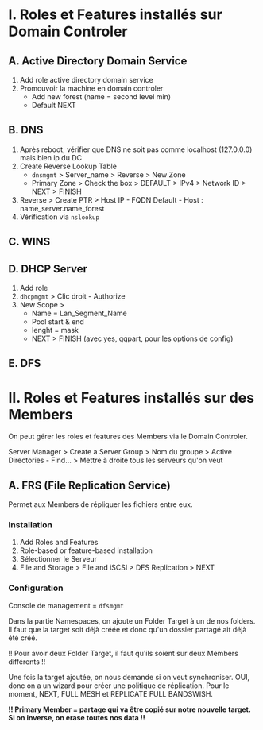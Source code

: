# I. Roles et Features installés sur Domain Controler

## A. Active Directory Domain Service

1. Add role active directory domain service
2. Promouvoir la machine en domain controler
     * Add new forest (name = second level min)
     * Default NEXT

## B. DNS

1. Après reboot, vérifier que DNS ne soit pas comme localhost (127.0.0.0) mais bien ip du DC
2. Create Reverse Lookup Table
     * `dnsmgmt` > Server_name > Reverse > New Zone
     * Primary Zone > Check the box > DEFAULT > IPv4 > Network ID > NEXT > FINISH
3. Reverse > Create PTR > Host IP - FQDN Default - Host : name_server.name_forest
4. Vérification via `nslookup`

## C. WINS



## D. DHCP Server

1. Add role
2. `dhcpmgmt` > Clic droit - Authorize
3. New Scope > 
     * Name = Lan_Segment_Name
     * Pool start & end
     * lenght = mask
     * NEXT > FINISH (avec yes, qqpart, pour les options de config)
     
## E. DFS

# II. Roles et Features installés sur des Members

On peut gérer les roles et features des Members via le Domain Controler.

Server Manager > Create a Server Group > Nom du groupe > Active Directories - Find... > Mettre à droite tous les serveurs qu'on veut

## A. FRS (File Replication Service)

Permet aux Members de répliquer les fichiers entre eux.

### Installation

1. Add Roles and Features
2. Role-based or feature-based installation
3. Sélectionner le Serveur
4. File and Storage > File and iSCSI > DFS Replication > NEXT

### Configuration

Console de management = `dfsmgmt`

Dans la partie Namespaces, on ajoute un Folder Target à un de nos folders. Il faut que la target soit déjà créée et donc qu'un dossier partagé ait déjà été créé.

!! Pour avoir deux Folder Target, il faut qu'ils soient sur deux Members différents !!

Une fois la target ajoutée, on nous demande si on veut synchroniser. OUI, donc on a un wizard pour créer une politique de réplication. Pour le moment, NEXT, FULL MESH et REPLICATE FULL BANDSWISH.

**!! Primary Member = partage qui va être copié sur notre nouvelle target. Si on inverse, on erase toutes nos data !!**
